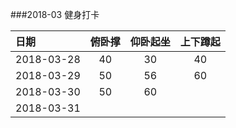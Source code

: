 ###2018-03 健身打卡

| 日期         | 俯卧撑  | 仰卧起坐 | 上下蹲起 |
| :--------- | :--: | :--: | :--: |
| 2018-03-28 |  40  |  30  |  40  |
| 2018-03-29 |  50  |  56  |  60  |
| 2018-03-30 |  50  |  60  |      |
| 2018-03-31 |      |      |      |

